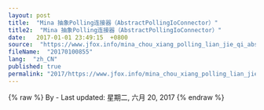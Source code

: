 ```yaml
---
layout: post
title:  "Mina 抽象Polling连接器（AbstractPollingIoConnector）"
title2:  "Mina 抽象Polling连接器（AbstractPollingIoConnector）"
date:   2017-01-01 23:49:15  +0800
source:  "https://www.jfox.info/mina_chou_xiang_polling_lian_jie_qi_abstractpollingioconnector.html"
fileName:  "20170100855"
lang:  "zh_CN"
published: true
permalink: "2017/https://www.jfox.info/mina_chou_xiang_polling_lian_jie_qi_abstractpollingioconnector.html"
---
```

{% raw %}
By  - Last updated: 星期二, 六月 20, 2017
{% endraw %}
